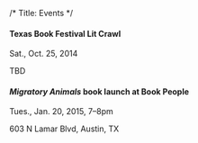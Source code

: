 /*
Title: Events
*/

#### Texas Book Festival Lit Crawl
<p class="icon-calendar">Sat., Oct. 25, 2014</p>
<p class="icon-location">TBD</p>

#### _Migratory Animals_ book launch at Book People
<p class="icon-calendar">Tues., Jan. 20, 2015, 7–8pm</p>
<p class="icon-location">603 N Lamar Blvd, Austin, TX</p>
